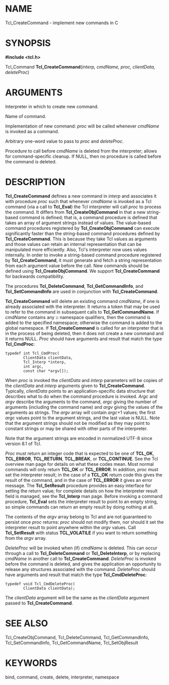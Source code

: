 # NAME

Tcl_CreateCommand - implement new commands in C

# SYNOPSIS

**#include \<tcl.h\>**

Tcl_Command **Tcl_CreateCommand**(*interp, cmdName, proc, clientData,
deleteProc*)

# ARGUMENTS

Interpreter in which to create new command.

Name of command.

Implementation of new command: *proc* will be called whenever *cmdName*
is invoked as a command.

Arbitrary one-word value to pass to *proc* and *deleteProc*.

Procedure to call before *cmdName* is deleted from the interpreter;
allows for command-specific cleanup. If NULL, then no procedure is
called before the command is deleted.

# DESCRIPTION

**Tcl_CreateCommand** defines a new command in *interp* and associates
it with procedure *proc* such that whenever *cmdName* is invoked as a
Tcl command (via a call to **Tcl_Eval**) the Tcl interpreter will call
*proc* to process the command. It differs from **Tcl_CreateObjCommand**
in that a new string-based command is defined; that is, a command
procedure is defined that takes an array of argument strings instead of
values. The value-based command procedures registered by
**Tcl_CreateObjCommand** can execute significantly faster than the
string-based command procedures defined by **Tcl_CreateCommand**. This
is because they take Tcl values as arguments and those values can retain
an internal representation that can be manipulated more efficiently.
Also, Tcl\'s interpreter now uses values internally. In order to invoke
a string-based command procedure registered by **Tcl_CreateCommand**, it
must generate and fetch a string representation from each argument value
before the call. New commands should be defined using
**Tcl_CreateObjCommand**. We support **Tcl_CreateCommand** for backwards
compatibility.

The procedures **Tcl_DeleteCommand**, **Tcl_GetCommandInfo**, and
**Tcl_SetCommandInfo** are used in conjunction with
**Tcl_CreateCommand**.

**Tcl_CreateCommand** will delete an existing command *cmdName*, if one
is already associated with the interpreter. It returns a token that may
be used to refer to the command in subsequent calls to
**Tcl_GetCommandName**. If *cmdName* contains any **::** namespace
qualifiers, then the command is added to the specified namespace;
otherwise the command is added to the global namespace. If
**Tcl_CreateCommand** is called for an interpreter that is in the
process of being deleted, then it does not create a new command and it
returns NULL. *Proc* should have arguments and result that match the
type **Tcl_CmdProc**:

    typedef int Tcl_CmdProc(
            ClientData clientData,
            Tcl_Interp *interp,
            int argc,
            const char *argv[]);

When *proc* is invoked the *clientData* and *interp* parameters will be
copies of the *clientData* and *interp* arguments given to
**Tcl_CreateCommand**. Typically, *clientData* points to an
application-specific data structure that describes what to do when the
command procedure is invoked. *Argc* and *argv* describe the arguments
to the command, *argc* giving the number of arguments (including the
command name) and *argv* giving the values of the arguments as strings.
The *argv* array will contain *argc*+1 values; the first *argc* values
point to the argument strings, and the last value is NULL. Note that the
argument strings should not be modified as they may point to constant
strings or may be shared with other parts of the interpreter.

Note that the argument strings are encoded in normalized UTF-8 since
version 8.1 of Tcl.

*Proc* must return an integer code that is expected to be one of
**TCL_OK**, **TCL_ERROR**, **TCL_RETURN**, **TCL_BREAK**, or
**TCL_CONTINUE**. See the Tcl overview man page for details on what
these codes mean. Most normal commands will only return **TCL_OK** or
**TCL_ERROR**. In addition, *proc* must set the interpreter result; in
the case of a **TCL_OK** return code this gives the result of the
command, and in the case of **TCL_ERROR** it gives an error message. The
**Tcl_SetResult** procedure provides an easy interface for setting the
return value; for complete details on how the interpreter result field
is managed, see the **Tcl_Interp** man page. Before invoking a command
procedure, **Tcl_Eval** sets the interpreter result to point to an empty
string, so simple commands can return an empty result by doing nothing
at all.

The contents of the *argv* array belong to Tcl and are not guaranteed to
persist once *proc* returns: *proc* should not modify them, nor should
it set the interpreter result to point anywhere within the *argv*
values. Call **Tcl_SetResult** with status **TCL_VOLATILE** if you want
to return something from the *argv* array.

*DeleteProc* will be invoked when (if) *cmdName* is deleted. This can
occur through a call to **Tcl_DeleteCommand** or **Tcl_DeleteInterp**,
or by replacing *cmdName* in another call to **Tcl_CreateCommand**.
*DeleteProc* is invoked before the command is deleted, and gives the
application an opportunity to release any structures associated with the
command. *DeleteProc* should have arguments and result that match the
type **Tcl_CmdDeleteProc**:

    typedef void Tcl_CmdDeleteProc(
            ClientData clientData);

The *clientData* argument will be the same as the *clientData* argument
passed to **Tcl_CreateCommand**.

# SEE ALSO

Tcl_CreateObjCommand, Tcl_DeleteCommand, Tcl_GetCommandInfo,
Tcl_SetCommandInfo, Tcl_GetCommandName, Tcl_SetObjResult

# KEYWORDS

bind, command, create, delete, interpreter, namespace

<!---
Copyright (c) 1989-1993 The Regents of the University of California
Copyright (c) 1994-1997 Sun Microsystems, Inc
-->

